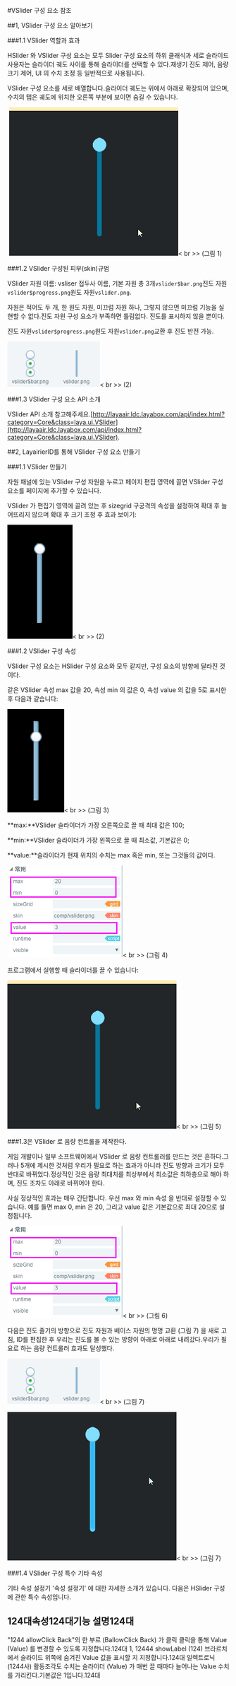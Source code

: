 #VSlider 구성 요소 참조



##1, VSlider 구성 요소 알아보기

###1.1 VSlider 역할과 효과

HSlider 와 VSlider 구성 요소는 모두 Slider 구성 요소의 하위 클래식과 세로 슬라이드사용자는 슬라이더 궤도 사이를 통해 슬라이더를 선택할 수 있다.재생기 진도 제어, 음량 크기 제어, UI 의 수치 조정 등 일반적으로 사용됩니다.

VSlider 구성 요소를 세로 배열합니다.슬라이더 궤도는 위에서 아래로 확장되어 있으며, 수치의 탭은 궤도에 위치한 오른쪽 부분에 보이면 숨길 수 있습니다.



​      ![图片0.gif](img/0.gif)< br >>
(그림 1)



###1.2 VSlider 구성된 피부(skin)규범

VSlider 자원 이름: vsliser 접두사 이름, 기본 자원 총 3개`vslider$bar.png`진도 자원`vslider$progress.png`원도 자원`vslider.png`.

자원은 적어도 두 개, 한 원도 자원, 미끄럼 자원 하나, 그렇지 않으면 미끄럼 기능을 실현할 수 없다.진도 자원 구성 요소가 부족하면 틀림없다. 진도를 표시하지 않을 뿐이다.

진도 자원`vslider$progress.png`원도 자원`vslider.png`교환 후 진도 반전 가능.

![图片0.png](img/1.png)< br >>
(2)



###1.3 VSlider 구성 요소 API 소개

VSlider API 소개 참고해주세요.[http://layaair.ldc.layabox.com/api/index.html?category=Core&class=laya.ui.VSlider](http://layaair.ldc.layabox.com/api/index.html?category=Core&class=laya.ui.VSlider).



##2, LayairierID를 통해 VSlider 구성 요소 만들기

###1.1 VSlider 만들기

자원 패널에 있는 VSlider 구성 자원을 누르고 페이지 편집 영역에 끌면 VSlider 구성 요소를 페이지에 추가할 수 있습니다.

VSlider 가 편집기 영역에 끌려 있는 후 sizegrid 구궁격의 속성을 설정하여 확대 후 늘어뜨리지 않으며 확대 후 크기 조정 후 효과 보이기:

​![图片2.png](img/2.png)< br >>
(2)

###1.2 VSlider 구성 속성

VSlider 구성 요소는 HSlider 구성 요소와 모두 같지만, 구성 요소의 방향에 달라진 것이다.

같은 VSlider 속성 max 값을 20, 속성 min 의 값은 0, 속성 value 의 값을 5로 표시한 후 다음과 같습니다:

​![图片3.png](img/3.png)< br >>
(그림 3)

**max:**VSlider 슬라이더가 가장 오른쪽으로 끌 때 최대 값은 100;

**min:**VSlider 슬라이더가 가장 왼쪽으로 끌 때 최소값, 기본값은 0;

**value:**슬라이더가 현재 위치의 수치는 max 혹은 min, 또는 그것들의 값이다.

​![图片4.png](img/4.png)< br >>
(그림 4)

프로그램에서 실행할 때 슬라이더를 끌 수 있습니다:

​![图片0.gif](img/0.gif)< br >>
(그림 5)



###1.3은 VSlider 로 음량 컨트롤을 제작한다.

게임 개발이나 일부 소프트웨어에서 VSlider 로 음량 컨트롤러를 만드는 것은 흔하다.그러나 5개에 제시한 것처럼 우리가 필요로 하는 효과가 아니라 진도 방향과 크기가 모두 반대로 바뀌었다.정상적인 것은 음량 최대치를 최상부에서 최소값은 최하층으로 해야 하며, 진도 조차도 아래로 바뀌어야 한다.

사실 정상적인 효과는 매우 간단합니다. 우선 max 와 min 속성 을 반대로 설정할 수 있습니다. 예를 들면 max 0, min 은 20, 그리고 value 값은 기본값으로 최대 20으로 설정됩니다.

​![图片5.png](img/5.png)< br >>
(그림 6)

다음은 진도 줄기의 방향으로 진도 자원과 베이스 자원의 명명 교환 (그림 7) 을 새로 고침, ID를 편집한 후 우리는 진도를 볼 수 있는 방향이 아래로 아래로 내려갔다.우리가 필요로 하는 음량 컨트롤러 효과도 달성했다.

​![图片7.png](img/6.png)< br >>
(그림 7)

​![图片7.gif](img/7.gif)< br >>
(그림 7)



###1.4 VSlider 구성 특수 기타 속성

기타 속성 설정기 '속성 설정기' 에 대한 자세한 소개가 있습니다. 다음은 HSlider 구성에 관한 특수 속성입니다.

124대**속성**124대**기능 설명**124대
------------------------------------------------------------------------------------------------------------------------------------------------------------------------------------------------------------------------------
"1244 allowClick Back"의 한 부르 (BallowClick Back) 가 클릭 클릭을 통해 Value (Value) 를 변경할 수 있도록 지정합니다.124대
1, 12444 showLabel (124) 브라르치에서 슬라이드 위쪽에 숨겨진 Value 값을 표시할 지 지정합니다.124대
일렉트로닉 (1244사) 활동조각도 수치는 슬라이더 (Value) 가 매번 끌 때마다 늘어나는 Value 수치를 가리킨다.기본값은 1입니다.124대


 
